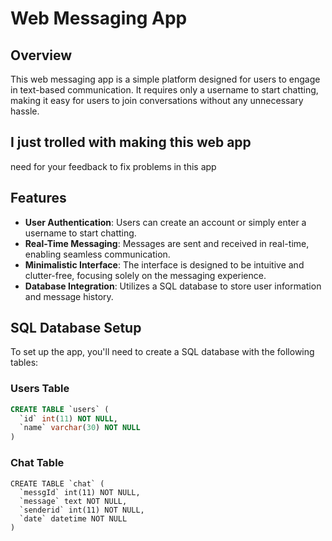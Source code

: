 # Web Messaging App

## Overview
This web messaging app is a simple platform designed for users to engage in text-based communication. It requires only a username to start chatting, making it easy for users to join conversations without any unnecessary hassle.

## I just trolled with making this web app
need for your feedback to fix problems in this app

## Features
- **User Authentication**: Users can create an account or simply enter a username to start chatting.
- **Real-Time Messaging**: Messages are sent and received in real-time, enabling seamless communication.
- **Minimalistic Interface**: The interface is designed to be intuitive and clutter-free, focusing solely on the messaging experience.
- **Database Integration**: Utilizes a SQL database to store user information and message history.

## SQL Database Setup
To set up the app, you'll need to create a SQL database with the following tables:

### Users Table
```sql
CREATE TABLE `users` (
  `id` int(11) NOT NULL,
  `name` varchar(30) NOT NULL
)

```
### Chat Table
```
CREATE TABLE `chat` (
  `messgId` int(11) NOT NULL,
  `message` text NOT NULL,
  `senderid` int(11) NOT NULL,
  `date` datetime NOT NULL
)
```
